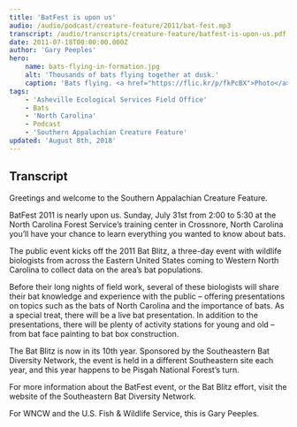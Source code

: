 ```yaml
---
title: 'BatFest is upon us'
audio: /audio/podcast/creature-feature/2011/bat-fest.mp3
transcript: /audio/transcripts/creature-feature/batfest-is-upon-us.pdf
date: 2011-07-18T00:00:00.000Z
author: 'Gary Peeples'
hero:
    name: bats-flying-in-formation.jpg
    alt: 'Thousands of bats flying together at dusk.'
    caption: 'Bats flying. <a href="https://flic.kr/p/fkPcBX">Photo</a> by Ann Froschauer, USFWS.'
tags:
    - 'Asheville Ecological Services Field Office'
    - Bats
    - 'North Carolina'
    - Podcast
    - 'Southern Appalachian Creature Feature'
updated: 'August 8th, 2018'
---
```


## Transcript

Greetings and welcome to the Southern Appalachian Creature Feature.

BatFest 2011 is nearly upon us.  Sunday, July 31st from 2:00 to 5:30 at the North Carolina Forest Service’s training center in Crossnore, North Carolina you’ll have your chance to learn everything you wanted to know about bats.

The public event kicks off the 2011 Bat Blitz, a three-day event with wildlife biologists from across the Eastern United States coming to Western North Carolina to collect data on the area’s bat populations.

Before their long nights of field work, several of these biologists will share their bat knowledge and experience with the public – offering presentations on topics such as the bats of North Carolina and the importance of bats. As a special treat, there will be a live bat presentation. In addition to the presentations, there will be plenty of activity stations for young and old – from bat face painting to bat box construction.

The Bat Blitz is now in its 10th year. Sponsored by the Southeastern Bat Diversity Network, the event is held in a different Southeastern site each year, and this year happens to be Pisgah National Forest’s turn.

For more information about the BatFest event, or the Bat Blitz effort, visit the website of the Southeastern Bat Diversity Network.

For WNCW and the U.S. Fish & Wildlife Service, this is Gary Peeples.
